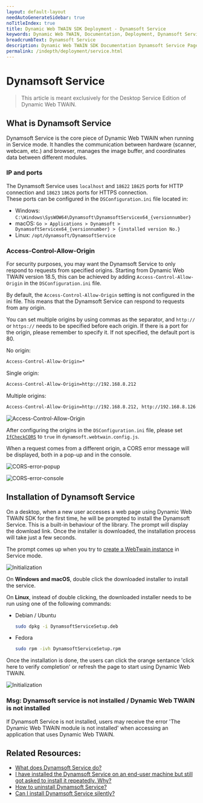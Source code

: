 ```yaml
---
layout: default-layout
needAutoGenerateSidebar: true
noTitleIndex: true
title: Dynamic Web TWAIN SDK Deployment - Dynamsoft Service
keywords: Dynamic Web TWAIN, Documentation, Deployment, Dynamsoft Service
breadcrumbText: Dynamsoft Service
description: Dynamic Web TWAIN SDK Documentation Dynamsoft Service Page
permalink: /indepth/deployment/service.html
---
```


# Dynamsoft Service 

> This article is meant exclusively for the Desktop Service Edition of Dynamic Web TWAIN.

## What is Dynamsoft Service

Dynamsoft Service is the core piece of Dynamic Web TWAIN when running in Service mode. It handles the communication between hardware (scanner, webcam, etc.) and browser, manages the image buffer, and coordinates data between different modules. 

### IP and ports

The Dynamsoft Service uses `localhost` and `18622` `18625` ports for HTTP connection and `18623` `18626` ports for HTTPS connection.  
These ports can be configured in the `DSConfiguration.ini` file located in:
  - Windows: `C:\Windows\SysWOW64\Dynamsoft\DynamsoftServicex64_{versionnumber}`
  - macOS: `Go > Applications > Dynamsoft > DynamsoftServicex64_{versionnumber} > {installed version No.}`
  - Linux: `/opt/dynamsoft/DynamsoftService`

### Access-Control-Allow-Origin

For security purposes, you may want the Dynamsoft Service to only respond to requests from specified origins. Starting from Dynamic Web TWAIN version 18.5, this can be achieved by adding `Access-Control-Allow-Origin` in the `DSConfiguration.ini` file.

By default, the `Access-Control-Allow-Origin` setting is not configured in the ini file. This means that the Dynamsoft Service can respond to requests from any origin.

You can set multiple origins by using commas as the separator, and `http://` or `https://` needs to be specified before each origin. If there is a port for the origin, please remember to specify it. If not specified, the default port is 80.

No origin:

```bash
Access-Control-Allow-Origin=*
```

Single origin:

```bash
Access-Control-Allow-Origin=http://192.168.8.212
```

Multiple origins:

```bash
Access-Control-Allow-Origin=http://192.168.8.212, http://192.168.8.126:8033, https://www.dynamsoft.com
```

![Access-Control-Allow-Origin]({{site.assets}}imgs/Access-Control-Allow-Origin.png)

After configuring the origins in the `DSConfiguration.ini` file, please set [`IfCheckCORS`]({{site.info}}api/Dynamsoft_WebTwainEnv.html#ifcheckcors) to `true` in `dynamsoft.webtwain.config.js`. 

When a request comes from a different origin, a CORS error message will be displayed, both in a pop-up and in the console.

  ![CORS-error-popup]({{site.assets}}imgs/CORS-error-popup.png)

  ![CORS-error-console]({{site.assets}}imgs/CORS-error-console.png)

## Installation of Dynamsoft Service

On a desktop, when a new user accesses a web page using Dynamic Web TWAIN SDK for the first time, he will be prompted to install the Dynamsoft Service. This is a built-in behaviour of the library. The prompt will display the download link. Once the installer is downloaded, the installation process will take just a few seconds.

The prompt comes up when you try to [create a WebTwain instance]({{site.indepth}}features/initialize.html#creating-the-webtwain-instance) in Service mode.

![Initialization]({{site.assets}}imgs/Initialization-1.png)

On **Windows and macOS**, double click the downloaded installer to install the service. 

On **Linux**, instead of double clicking, the downloaded installer needs to be run using one of the following commands:

- Debian / Ubuntu

  ```bash 
  sudo dpkg -i DynamsoftServiceSetup.deb
  ```

- Fedora

  ```bash 
  sudo rpm -ivh DynamsoftServiceSetup.rpm
  ```

Once the installation is done, the users can click the orange sentance 'click here to verify completion' or refresh the page to start using Dynamic Web TWAIN.

![Initialization]({{site.assets}}imgs/Initialization-2.png)

### Msg: Dynamsoft service is not installed / Dynamic Web TWAIN is not installed

If Dynamsoft Service is not installed, users may receive the error 'The Dynamic Web TWAIN module is not installed' when accessing an application that uses Dynamic Web TWAIN. 

## Related Resources:

* <a href="{{site.faq}}what-does-dynamsoft-service-do-on-end-user-machine.html" target="_blank">What does Dynamsoft Service do?</a>
* <a href="{{site.faq}}service-prompting-to-install-repeatedly.html" target="_blank">I have installed the Dynamsoft Service on an end-user machine but still got asked to install it repeatedly. Why?</a>
* <a href="{{site.faq}}how-to-uninstall-dynamsoft-service.html" target="_blank">How to uninstall Dynamsoft Service?</a>
* <a href="{{site.faq}}can-i-install-dynamsoft-service-silently.html" target="_blank">Can I install Dynamsoft Service silently?</a>

